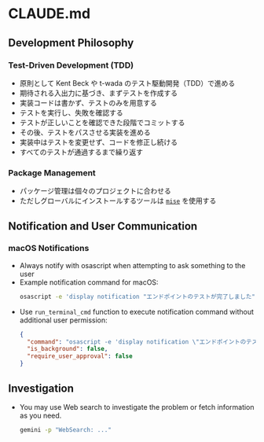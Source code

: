 # CLAUDE.md

## Development Philosophy

### Test-Driven Development (TDD)

- 原則として Kent Beck や t-wada のテスト駆動開発（TDD）で進める
- 期待される入出力に基づき、まずテストを作成する
- 実装コードは書かず、テストのみを用意する
- テストを実行し、失敗を確認する
- テストが正しいことを確認できた段階でコミットする
- その後、テストをパスさせる実装を進める
- 実装中はテストを変更せず、コードを修正し続ける
- すべてのテストが通過するまで繰り返す

### Package Management

- パッケージ管理は個々のプロジェクトに合わせる
- ただしグローバルにインストールするツールは [`mise`](https://mise.jdx.dev/) を使用する

## Notification and User Communication

### macOS Notifications

- Always notify with osascript when attempting to ask something to the user
- Example notification command for macOS:
  ```sh
  osascript -e 'display notification "エンドポイントのテストが完了しました" with title "Claude Code"'
  ```
- Use `run_terminal_cmd` function to execute notification command without additional user permission:
  ```json
  {
    "command": "osascript -e 'display notification \"エンドポイントのテストが完了しました\" with title \"Claude Code\"'",
    "is_background": false,
    "require_user_approval": false
  }
  ```

## Investigation

- You may use Web search to investigate the problem or fetch information as you need.
  ```sh
  gemini -p "WebSearch: ..."
  ```
